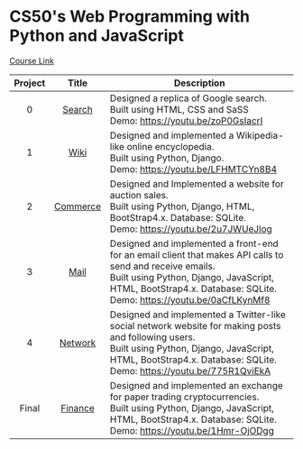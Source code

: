 # CS50's Web Programming with Python and JavaScript

[Course Link](https://learning.edx.org/course/course-v1:HarvardX+CS50W+Web/home)

Project | Title | Description
:--:|:--:|--
0 | [Search](https://github.com/koliomkar363/CS50W-Search) | Designed a replica of Google search. <br> Built using HTML, CSS and SaSS <br> Demo: https://youtu.be/zoP0GsIacrI
1 | [Wiki](https://github.com/koliomkar363/CS50W-Wiki) | Designed and implemented a Wikipedia-like online encyclopedia. <br> Built using Python, Django. <br> Demo: https://youtu.be/LFHMTCYn8B4
2 | [Commerce](https://github.com/koliomkar363/CS50W-Commerce) | Designed and Implemented a website for auction sales. <br> Built using Python, Django, HTML, BootStrap4.x. Database: SQLite. <br> Demo: https://youtu.be/2u7JWUeJlog
3 | [Mail](https://github.com/koliomkar363/CS50W-Mail) | Designed and implemented a front-end for an email client that makes API calls to send and receive emails. <br> Built using Python, Django, JavaScript, HTML, BootStrap4.x. Database: SQLite. <br> Demo: https://youtu.be/0aCfLKynMf8
4 | [Network](https://github.com/koliomkar363/CS50W-Network) | Designed and implemented a Twitter-like social network website for making posts and following users. <br> Built using Python, Django, JavaScript, HTML, BootStrap4.x. Database: SQLite. <br> Demo: https://youtu.be/775R1QviEkA
Final | [Finance](https://github.com/koliomkar363/CS50W-Capstone) | Designed and implemented an exchange for paper trading cryptocurrencies. <br> Built using Python, Django, JavaScript, HTML, BootStrap4.x. Database: SQLite. <br> Demo: https://youtu.be/1Hmr-OjODgg
